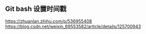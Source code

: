 #

## Git bash 设置时间戳
https://zhuanlan.zhihu.com/p/536955408
https://blog.csdn.net/weixin_69553582/article/details/125700943
